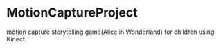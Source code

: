 # MotionCaptureProject
motion capture storytelling game(Alice in Wonderland) for children using Kinect
